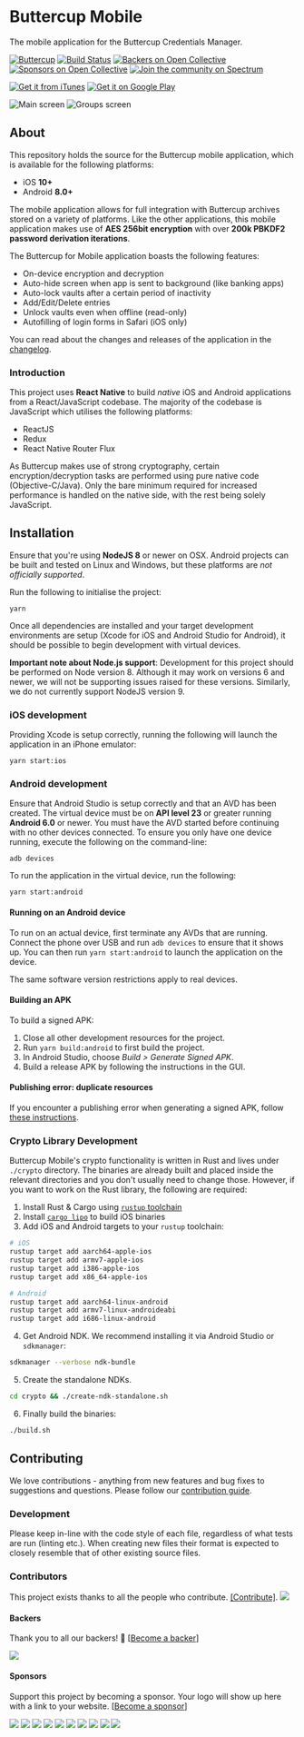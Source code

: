 # Buttercup Mobile

The mobile application for the Buttercup Credentials Manager.

[![Buttercup](https://cdn.rawgit.com/buttercup-pw/buttercup-assets/6582a033/badge/buttercup-slim.svg)](https://buttercup.pw) [![Build Status](https://travis-ci.org/buttercup/buttercup-mobile.svg?branch=master)](https://travis-ci.org/buttercup/buttercup-mobile) [![Backers on Open Collective](https://opencollective.com/buttercup/backers/badge.svg)](#backers) [![Sponsors on Open Collective](https://opencollective.com/buttercup/sponsors/badge.svg)](#sponsors) [![Join the community on Spectrum](https://withspectrum.github.io/badge/badge.svg)](https://spectrum.chat/buttercup)

[![Get it from iTunes](https://buttercup.pw/static/img/appstore.svg)](https://itunes.apple.com/us/app/buttercup-password-manager/id1294001514) [![Get it on Google Play](https://buttercup.pw/static/img/googleplay.svg)](https://play.google.com/store/apps/details?id=com.buttercup&hl=en&utm_campaign=github&pcampaignid=badge-2017-10-31)

![Main screen](https://github.com/buttercup/buttercup-mobile/raw/master/bcup-1.png) ![Groups screen](https://github.com/buttercup/buttercup-mobile/raw/master/bcup-2.png)

## About

This repository holds the source for the Buttercup mobile application, which is available for the following platforms:

-   iOS **10+**
-   Android **8.0+**

The mobile application allows for full integration with Buttercup archives stored on a variety of platforms. Like the other applications, this mobile application makes use of **AES 256bit encryption** with over **200k PBKDF2 password derivation iterations**.

The Buttercup for Mobile application boasts the following features:

-   On-device encryption and decryption
-   Auto-hide screen when app is sent to background (like banking apps)
-   Auto-lock vaults after a certain period of inactivity
-   Add/Edit/Delete entries
-   Unlock vaults even when offline (read-only)
-   Autofilling of login forms in Safari (iOS only)

You can read about the changes and releases of the application in the [changelog](CHANGELOG.md).

### Introduction

This project uses **React Native** to build _native_ iOS and Android applications from a React/JavaScript codebase. The majority of the codebase is JavaScript which utilises the following platforms:

-   ReactJS
-   Redux
-   React Native Router Flux

As Buttercup makes use of strong cryptography, certain encryption/decryption tasks are performed using pure native code (Objective-C/Java). Only the bare minimum required for increased performance is handled on the native side, with the rest being solely JavaScript.

## Installation

Ensure that you're using **NodeJS 8** or newer on OSX. Android projects can be built and tested on Linux and Windows, but these platforms are _not officially supported_.

Run the following to initialise the project:

```shell
yarn
```

Once all dependencies are installed and your target development environments are setup (Xcode for iOS and Android Studio for Android), it should be possible to begin development with virtual devices.

**Important note about Node.js support**: Development for this project should be performed on Node version 8. Although it may work on versions 6 and newer, we will not be supporting issues raised for these versions. Similarly, we do not currently support NodeJS version 9.

### iOS development

Providing Xcode is setup correctly, running the following will launch the application in an iPhone emulator:

```shell
yarn start:ios
```

### Android development

Ensure that Android Studio is setup correctly and that an AVD has been created. The virtual device must be on **API level 23** or greater running **Android 6.0** or newer. You must have the AVD started before continuing with no other devices connected. To ensure you only have one device running, execute the following on the command-line:

```shell
adb devices
```

To run the application in the virtual device, run the following:

```shell
yarn start:android
```

#### Running on an Android device

To run on an actual device, first terminate any AVDs that are running. Connect the phone over USB and run `adb devices` to ensure that it shows up. You can then run `yarn start:android` to launch the application on the device.

The same software version restrictions apply to real devices.

#### Building an APK

To build a signed APK:

1.  Close all other development resources for the project.
2.  Run `yarn build:android` to first build the project.
3.  In Android Studio, choose _Build > Generate Signed APK_.
4.  Build a release APK by following the instructions in the GUI.

#### Publishing error: duplicate resources

If you encounter a publishing error when generating a signed APK, follow [these instructions](https://stackoverflow.com/questions/52632950/react-native-0-57-1-android-duplicate-resources#answer-55245362).

### Crypto Library Development

Buttercup Mobile's crypto functionality is written in Rust and lives under `./crypto` directory. The binaries are already built and placed inside the relevant directories and you don't usually need to change those. However, if you want to work on the Rust library, the following are required:

1. Install Rust & Cargo using [`rustup` toolchain](https://rustup.rs/)
2. Install [`cargo lipo`](https://github.com/TimNN/cargo-lipo) to build iOS binaries
3. Add iOS and Android targets to your `rustup` toolchain:

```sh
# iOS
rustup target add aarch64-apple-ios
rustup target add armv7-apple-ios
rustup target add i386-apple-ios
rustup target add x86_64-apple-ios

# Android
rustup target add aarch64-linux-android
rustup target add armv7-linux-androideabi
rustup target add i686-linux-android
```

4. Get Android NDK. We recommend installing it via Android Studio or `sdkmanager`:

```sh
sdkmanager --verbose ndk-bundle
```

5. Create the standalone NDKs.

```sh
cd crypto && ./create-ndk-standalone.sh
```

6. Finally build the binaries:

```sh
./build.sh
```

## Contributing

We love contributions - anything from new features and bug fixes to suggestions and questions. Please follow our [contribution guide](CONTRIBUTING.md).

### Development

Please keep in-line with the code style of each file, regardless of what tests are run (linting etc.). When creating new files their format is expected to closely resemble that of other existing source files.

### Contributors

This project exists thanks to all the people who contribute. [[Contribute]](CONTRIBUTING.md).
<a href="graphs/contributors"><img src="https://opencollective.com/buttercup/contributors.svg?width=890" /></a>

#### Backers

Thank you to all our backers! 🙏 [[Become a backer](https://opencollective.com/buttercup#backer)]

<a href="https://opencollective.com/buttercup#backers" target="_blank"><img src="https://opencollective.com/buttercup/backers.svg?width=890"></a>

#### Sponsors

Support this project by becoming a sponsor. Your logo will show up here with a link to your website. [[Become a sponsor](https://opencollective.com/buttercup#sponsor)]

<a href="https://opencollective.com/buttercup/sponsor/0/website" target="_blank"><img src="https://opencollective.com/buttercup/sponsor/0/avatar.svg"></a>
<a href="https://opencollective.com/buttercup/sponsor/1/website" target="_blank"><img src="https://opencollective.com/buttercup/sponsor/1/avatar.svg"></a>
<a href="https://opencollective.com/buttercup/sponsor/2/website" target="_blank"><img src="https://opencollective.com/buttercup/sponsor/2/avatar.svg"></a>
<a href="https://opencollective.com/buttercup/sponsor/3/website" target="_blank"><img src="https://opencollective.com/buttercup/sponsor/3/avatar.svg"></a>
<a href="https://opencollective.com/buttercup/sponsor/4/website" target="_blank"><img src="https://opencollective.com/buttercup/sponsor/4/avatar.svg"></a>
<a href="https://opencollective.com/buttercup/sponsor/5/website" target="_blank"><img src="https://opencollective.com/buttercup/sponsor/5/avatar.svg"></a>
<a href="https://opencollective.com/buttercup/sponsor/6/website" target="_blank"><img src="https://opencollective.com/buttercup/sponsor/6/avatar.svg"></a>
<a href="https://opencollective.com/buttercup/sponsor/7/website" target="_blank"><img src="https://opencollective.com/buttercup/sponsor/7/avatar.svg"></a>
<a href="https://opencollective.com/buttercup/sponsor/8/website" target="_blank"><img src="https://opencollective.com/buttercup/sponsor/8/avatar.svg"></a>
<a href="https://opencollective.com/buttercup/sponsor/9/website" target="_blank"><img src="https://opencollective.com/buttercup/sponsor/9/avatar.svg"></a>

